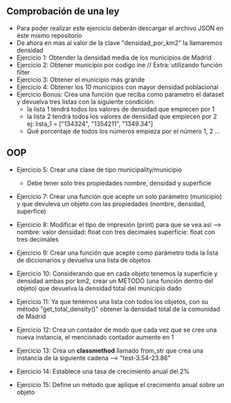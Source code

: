 ## Comprobación de una ley

* Para poder realizar este ejercicio deberán descargar el archivo JSON en éste mismo repositorio
* De ahora en mas al valor de la clave "densidad_por_km2" la llamaremos densidad
* Ejercicio 1: Obtender la densidad media de los municipios de Madrid
* Ejercicio 2: Obtener municipio por codigo ine // Extra: utilizando función filter
* Ejercicio 3: Obtener el municipio más grande
* Ejercicio 4: Obtener los 10 municipios con mayor densidad poblacional
* Ejercicio Bonus: Crea una función que reciba como parametro el dataset y devuelva tres listas con la siguiente condición:
	* la lista 1 tendrá todos los valores de densidad que empiecen por 1
	* la lista 2 tendrá todos los valores de densidad que empiecen por 2
	ej:
	lista_1 = ["134324", "1354211", "1349.34"]
	* Qué porcentaje de todos los números empieza por el número 1, 2 ...
	

## OOP
* Ejercicio 5: Crear una clase de tipo municipality/municipio
	* Debe tener solo tres propiedades nombre, densidad y superficie
* Ejercicio 7: Crear una función que acepte un solo parámetro (municipio) y que devuleva un objeto con las propiedades (nombre, densidad, superfice)
* Ejercicio 8: Modificar el tipo de impresión (print) para que se vea así --> 	 nombre: valor
										 densidad: float con tres decimales
										 superficie: float con tres decimales
										 
* Ejercicio 9: Crear una función que acepte como parámetro toda la lista de diccionarios y devuelva una lista de objetos
* Ejercicio 10: Considerando que en cada objeto tenemos la superficie y densidad ambas por km2, crear un MÉTODO (una función dentro del objeto) que devuelva la densidad total del municipio dado
* Ejercicio 11: Ya que tenemos una lista con todos los objetos, con su método "get_total_density()" obtener la densidad total de la comunidad de Madrid
* Ejercicio 12: Crea un contador de modo que cada vez que se cree una nueva instancia, el mencionado contador aumente en 1
* Ejercicio 13: Crea un **classmethod** llamado from_str que crea una instancia de la siguiente cadena --> "test-3.54-23.86"
* Ejercicio 14: Establece una tasa de crecimiento anual del 2%
* Ejercicio 15: Define un método que aplique el crecimiento anual sobre un objeto



